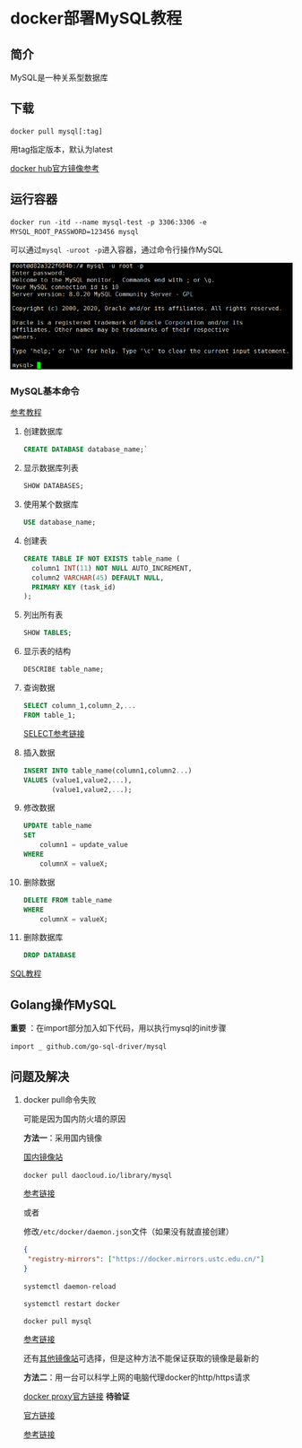 # docker部署MySQL教程

## 简介

MySQL是一种关系型数据库

## 下载

`docker pull mysql[:tag]`

用tag指定版本，默认为latest

[docker hub官方镜像参考](https://hub.docker.com/_/mysql)

## 运行容器

`docker run -itd --name mysql-test -p 3306:3306 -e MYSQL_ROOT_PASSWORD=123456 mysql`

可以通过`mysql -uroot -p`进入容器，通过命令行操作MySQL

![image-20200603235658222](MySQL部署教程/image-20200603235658222.png)

### MySQL基本命令

[参考教程](https://www.yiibai.com/mysql/show-databases.html)

1. 创建数据库

   ```sql
   CREATE DATABASE database_name;`
   ```

2. 显示数据库列表

   ```sql
   SHOW DATABASES;
   ```

3. 使用某个数据库

   ```sql
   USE database_name;
   ```

4. 创建表

   ```sql
   CREATE TABLE IF NOT EXISTS table_name (
     column1 INT(11) NOT NULL AUTO_INCREMENT,
     column2 VARCHAR(45) DEFAULT NULL,
     PRIMARY KEY (task_id)
   );
   ```

5. 列出所有表

   ```sql
   SHOW TABLES;
   ```

6. 显示表的结构

   ```sql
   DESCRIBE table_name;
   ```

7. 查询数据

   ```sql
   SELECT column_1,column_2,...  
   FROM table_1;
   ```

   [SELECT参考链接](https://www.yiibai.com/mysql/select-statement-query-data.html)

8. 插入数据

   ```sql
   INSERT INTO table_name(column1,column2...)
   VALUES (value1,value2,...),
          (value1,value2,...);
   ```

9. 修改数据

   ```sql
   UPDATE table_name 
   SET 
       column1 = update_value
   WHERE
       columnX = valueX;
   ```

10. 删除数据

    ```sql
    DELETE FROM table_name 
    WHERE
        columnX = valueX;
    ```

11. 删除数据库

    ```sql
    DROP DATABASE
    ```

[SQL教程]()

## Golang操作MySQL

**重要** ：在import部分加入如下代码，用以执行mysql的init步骤

`import _ github.com/go-sql-driver/mysql`













## 问题及解决

1. docker pull命令失败

   可能是因为国内防火墙的原因

   **方法一**：采用国内镜像

   [国内镜像站](https://hub.daocloud.io/repos)

   `docker pull daocloud.io/library/mysql`

   [参考链接](https://blog.csdn.net/w_bu_neng_ku/article/details/78765251)

   或者

   修改`/etc/docker/daemon.json`文件（如果没有就直接创建）

   ```json
   {
    "registry-mirrors": ["https://docker.mirrors.ustc.edu.cn/"]
   }
   ```

   `systemctl daemon-reload`

   `systemctl restart docker`

   `docker pull mysql`

   [参考链接](https://blog.csdn.net/qq_39329616/article/details/89640731)

   还有[其他镜像站](https://blog.csdn.net/qq_39329616/article/details/89640731)可选择，但是这种方法不能保证获取的镜像是最新的

   

   **方法二**：用一台可以科学上网的电脑代理docker的http/https请求

   [docker proxy官方链接](https://docs.docker.com/config/daemon/systemd/)
**待验证**
   
   [官方链接](https://docs.docker.com/config/daemon/systemd/)

   [参考链接](https://blog.csdn.net/qq_42684642/article/details/85302222)

   

   













